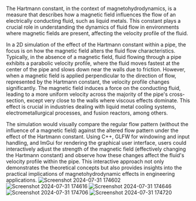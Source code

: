 The Hartmann constant, in the context of magnetohydrodynamics, is a measure that describes how a magnetic field influences the flow of an electrically conducting fluid, such as liquid metals. This constant plays a crucial role in understanding the dynamics of fluid flow in environments where magnetic fields are present, affecting the velocity profile of the fluid.

In a 2D simulation of the effect of the Hartmann constant within a pipe, the focus is on how the magnetic field alters the fluid flow characteristics. Typically, in the absence of a magnetic field, fluid flowing through a pipe exhibits a parabolic velocity profile, where the fluid moves fastest at the center of the pipe and slows down near the walls due to friction. However, when a magnetic field is applied perpendicular to the direction of flow, represented by the Hartmann constant, the velocity profile changes significantly. The magnetic field induces a force on the conducting fluid, leading to a more uniform velocity across the majority of the pipe's cross-section, except very close to the walls where viscous effects dominate. This effect is crucial in industries dealing with liquid metal cooling systems, electrometallurgical processes, and fusion reactors, among others.

The simulation would visually compare the regular flow pattern (without the influence of a magnetic field) against the altered flow pattern under the effect of the Hartmann constant. Using C++, GLFW for windowing and input handling, and ImGui for rendering the graphical user interface, users could interactively adjust the strength of the magnetic field (effectively changing the Hartmann constant) and observe how these changes affect the fluid's velocity profile within the pipe. This interactive approach not only demonstrates the theoretical concepts but also provides insights into the practical implications of magnetohydrodynamic effects in engineering applications.
![Screenshot 2024-07-31 174602](https://github.com/user-attachments/assets/fada3728-919c-42df-a7e3-e6988c144cfc)
![Screenshot 2024-07-31 174616](https://github.com/user-attachments/assets/1b648eb3-8720-41cc-ada1-f81276c88456)
![Screenshot 2024-07-31 174646](https://github.com/user-attachments/assets/922cd049-463b-4993-9ec1-66675ac55867)
![Screenshot 2024-07-31 174706](https://github.com/user-attachments/assets/3123b298-17f6-498d-8789-1d6782615e1e)
![Screenshot 2024-07-31 174720](https://github.com/user-attachments/assets/b75c1824-84b1-4391-9b71-3f79f0cf1d3f)
